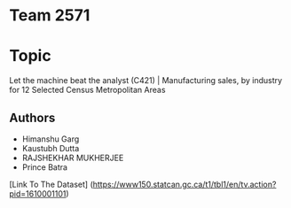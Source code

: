 # Team 2571
# Topic
Let the machine beat the analyst (C421) | Manufacturing sales, by industry for 12 Selected Census Metropolitan Areas
## Authors
* Himanshu Garg 
* Kaustubh Dutta
* RAJSHEKHAR MUKHERJEE
* Prince Batra

[Link To The Dataset] (https://www150.statcan.gc.ca/t1/tbl1/en/tv.action?pid=1610001101)



